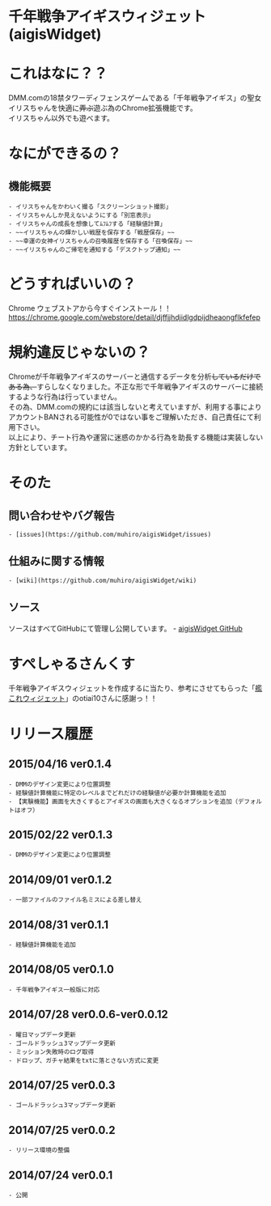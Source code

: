千年戦争アイギスウィジェット(aigisWidget)
===========

# これはなに？？

DMM.comの18禁タワーディフェンスゲームである「千年戦争アイギス」の聖女イリスちゃんを快適に~~弄ぶ~~遊ぶ為のChrome拡張機能です。    
イリスちゃん以外でも遊べます。

# なにができるの？

## 機能概要
    - イリスちゃんをかわいく撮る「スクリーンショット撮影」
    - イリスちゃんしか見えないようにする「別窓表示」
    - イリスちゃんの成長を想像してﾑﾌﾑﾌする「経験値計算」
    - ~~イリスちゃんの輝かしい戦歴を保存する「戦歴保存」~~
    - ~~幸運の女神イリスちゃんの召喚履歴を保存する「召喚保存」~~
    - ~~イリスちゃんのご帰宅を通知する「デスクトップ通知」~~

# どうすればいいの？

Chrome ウェブストアから今すぐインストール！！    
https://chrome.google.com/webstore/detail/djffjjhdjidlgdpijdheaongflkfefep

# 規約違反じゃないの？

Chromeが千年戦争アイギスのサーバーと通信するデータを分析~~しているだけである為、~~すらしなくなりました。不正な形で千年戦争アイギスのサーバーに接続するような行為は行っていません。    
その為、DMM.comの規約には該当しないと考えていますが、利用する事によりアカウントBANされる可能性が0ではない事をご理解いただき、自己責任にて利用下さい。    
以上により、チート行為や運営に迷惑のかかる行為を助長する機能は実装しない方針としています。

# そのた

## 問い合わせやバグ報告
    - [issues](https://github.com/muhiro/aigisWidget/issues)
## 仕組みに関する情報
    - [wiki](https://github.com/muhiro/aigisWidget/wiki)
## ソース    
ソースはすべてGitHubにて管理し公開しています。
    - [aigisWidget GitHub](https://github.com/muhiro/aigisWidget/)

# すぺしゃるさんくす

千年戦争アイギスウィジェットを作成するに当たり、参考にさせてもらった「[艦これウィジェット](https://github.com/otiai10/kanColleWidget)」のotiai10さんに感謝っ！！

# リリース履歴
## 2015/04/16 ver0.1.4
    - DMMのデザイン変更により位置調整
    - 経験値計算機能に特定のレベルまでどれだけの経験値が必要か計算機能を追加
    - 【実験機能】画面を大きくするとアイギスの画面も大きくなるオプションを追加（デフォルトはオフ）
## 2015/02/22 ver0.1.3
    - DMMのデザイン変更により位置調整
## 2014/09/01 ver0.1.2
    - 一部ファイルのファイル名ミスによる差し替え
## 2014/08/31 ver0.1.1
    - 経験値計算機能を追加
## 2014/08/05 ver0.1.0
    - 千年戦争アイギス一般版に対応
## 2014/07/28 ver0.0.6-ver0.0.12
    - 曜日マップデータ更新
    - ゴールドラッシュ3マップデータ更新
    - ミッション失敗時のログ取得
    - ドロップ、ガチャ結果をtxtに落とさない方式に変更
## 2014/07/25 ver0.0.3
    - ゴールドラッシュ3マップデータ更新
## 2014/07/25 ver0.0.2
    - リリース環境の整備
## 2014/07/24 ver0.0.1
    - 公開
